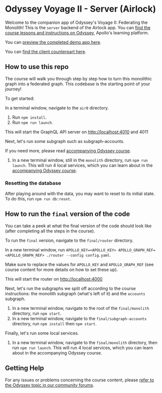 # Odyssey Voyage II - Server (Airlock)

Welcome to the companion app of Odyssey's Voyage II: Federating the Monolith! This is the `server` backend of the Airlock app. You can [find the course lessons and instructions on Odyssey](http://apollographql.com/tutorials/voyage-part2), Apollo's learning platform.

You can [preview the completed demo app here](https://odyssey-airlock.netlify.app/).

You can [find the client counterpart here](https://github.com/apollographql/odyssey-voyage-II-client).

## How to use this repo

The course will walk you through step by step how to turn this monolithic graph into a federated graph. This codebase is the starting point of your journey!

To get started:

In a terminal window, navigate to the `air0` directory.

1. Run `npm install`.
1. Run `npm run launch`.

This will start the GraphQL API server on [http://localhost:4010](http://localhost:4010) and 4011

Next, let's run some subgraph such as subgraph-accounts.

If you need more, please read  [accompanying Odyssey course](https://www.apollographql.com/tutorials/voyage-part2/monolith-graph-setup).
1. In a new terminal window, still in the `monolith` directory, run `npm run launch`. This will run 4 local services, which you can learn about in the [accompanying Odyssey course](https://www.apollographql.com/tutorials/voyage-part2/monolith-graph-setup).

### Resetting the database

After playing around with the data, you may want to reset to its initial state. To do this, run `npm run db:reset`.

## How to run the `final` version of the code

You can take a peek at what the final version of the code should look like (after completing all the steps in the course).

To run the `final` version, navigate to the `final/router` directory.

In a new terminal window, run `APOLLO_KEY=<APOLLO_KEY> APOLLO_GRAPH_REF=<APOLLO_GRAPH_REF> ./router --config config.yaml`. 

Make sure to replace the values for `APOLLO_KEY` and `APOLLO_GRAPH_REF` (see course content for more details on how to set these up).

This will start the router on [http://localhost:4000](http://localhost:4000)

Next, let's run the subgraphs we split off according to the course instructions: the monolith subgraph (what's left of it) and the `accounts` subgraph.

1. In a new terminal window, navigate to the root of the `final/monolith` directory, run `npm start`.
1. In a new terminal window, navigate to the `final/subgraph-accounts` directory, run `npm install` then `npm start`.

Finally, let's run some local services.

1. In a new terminal window, navigate to the `final/monolith` directory, then run `npm run launch`. This will run 4 local services, which you can learn about in the accompanying Odyssey course.

## Getting Help

For any issues or problems concerning the course content, please [refer to the Odyssey topic in our community forums](https://community.apollographql.com/tags/c/help/6/odyssey).

